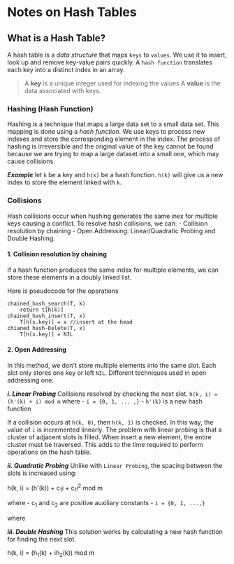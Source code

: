 # Notes on Hash Tables

## What is a Hash Table?
A hash table is a *data structure* that maps `keys` to `values`. We use it to insert, look up and remove key-value pairs quickly. A `hash function` translates each key into a distinct index in an array.
> A **key** is a unique integer used for indexing the values
> A **value** is the data associated with keys.

### Hashing (Hash Function)
Hashing is a technique that maps a large data set to a small data set. This mapping is done using a *hash function*. We use keys to process new indexes and store the corresponding element in the index.
The process of hashing is irreversible and the original value of the key cannot be found because we are trying to map a large dataset into a small one, which may cause collisions.

***Example***
let `k` be a key and `h(x)` be a hash function.
`h(k)` will give us a new index to store the element linked with `k`.

### Collisions
Hash collisions occur when hushing generates the same inex for multiple keys causing a conflict.
To resolve hash collisions, we can:
    - Collision resolution by chaining
    - Open Addressing: Linear/Quadratic Probing and Double Hashing.

#### 1. Collision resolution by chaining
If a hash function produces the same index for multiple elements, we can store these elements in a doubly linked list.

Here is pseudocode for the operations
```
chained_hash_search(T, k)
    return t[h(k)]
chained_hash_insert(T, x)
    T[h(x.key)] = x //insert at the head
chianed_hash-Delete(T, x)
    T[h(x.key)] = NIL
```

#### 2. Open Addressing
In this method, we don't store multiple elements into the same slot. Each slot only stores one key or left `NIL`.
Different techniques used in open addressing one:

***i. Linear Probing***
Collisions resolved by checking the next slot.
`h(k, i) = (h'(k) + i) mod m`
where
    - `i = {0, 1, ... ,}`
    - `h'(k)` is a new hash function

If a collision occurs at `h(k, 0)`, then `h(k, 1)` is checked. In this way, the value of `i` is incremented linearly.
The problem with linear probing is that a cluster of adjacent slots is filled. When insert a new element, the entire cluster must be traversed. This adds to the time required to perform operations on the hash table.

***ii. Quadratic Probing***
Unlike with `Linear Probing`, the spacing between the slots is increased using:

h(k, i) = (h'(k)) + c<sub>1</sub>i + c<sub>1</sub>i<sup>2</sup> mod m

where
    - c<sub>1</sub> and c<sub>2</sub> are positive auxiliary constants
    - `i = {0, 1, ...,}`

where 

***iii. Double Hashing***
This solution works by calculating a new hash function for finding the next slot.

h(k, i) = (h<sub>1</sub>(k) + ih<sub>2</sub>(k)) mod m
